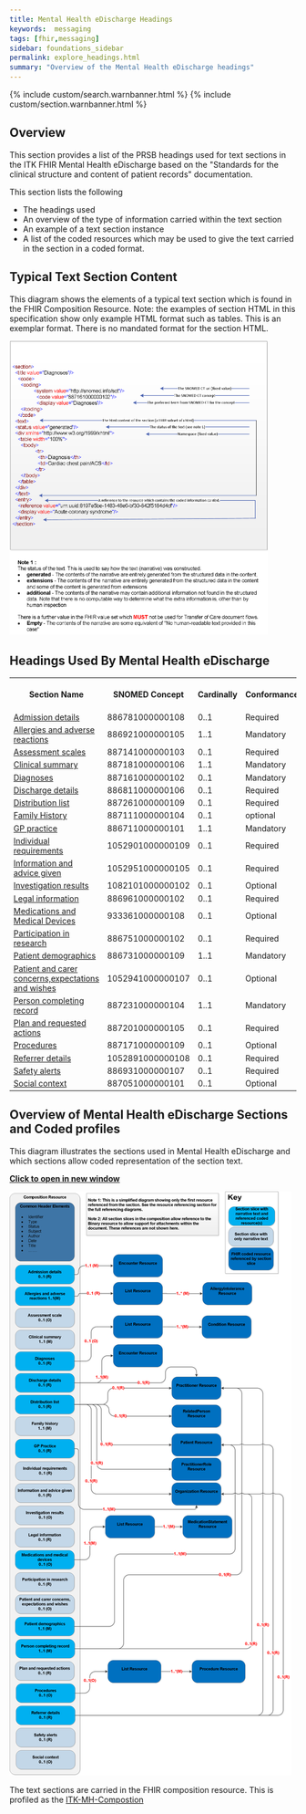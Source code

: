 ```yaml
---
title: Mental Health eDischarge Headings
keywords:  messaging
tags: [fhir,messaging]
sidebar: foundations_sidebar
permalink: explore_headings.html
summary: "Overview of the Mental Health eDischarge headings"
---
```


{% include custom/search.warnbanner.html %}
{% include custom/section.warnbanner.html %}


## Overview ##

This section provides a list of the PRSB headings used for text sections in the ITK FHIR Mental Health eDischarge based on the "Standards for the clinical structure and content of patient records" documentation. 

This section lists the following

- The headings used
- An overview of the type of information carried within the text section
- An example of a text section instance
- A list of the coded resources which may be used to give the text carried in the section in a coded format. 
 
## Typical Text Section Content ##
This diagram shows the elements of a typical text section which is found in the FHIR Composition Resource.
Note: the examples of section HTML in this specification show only example HTML format such as tables. This is an exemplar format. There is no mandated format for the section HTML. 


<img src="images/explore/section_description.png" style="width:90%;max-width: 90%;"/>
 
## Headings Used By Mental Health eDischarge ##

<table>
	<tr>
		<th width="40%">Section Name</th>
		<th width="20%">SNOMED Concept</th>
		<th width="13%">Cardinally</th>
		<th width="13%">Conformance</th>
		<th width="13%">Associated Coded Profiles</th>
	</tr>
	<tr>
		<td>
			<a href="explore_admission_details.html">Admission details</a>
		</td>
		<td>886781000000108</td>
	    <td>0..1</td>
		<td>Required</td>	
		<td>1</td>
	</tr>
	<tr>
		<td>
			<a href="explore_allergies_and_adverse_reactions.html">Allergies and adverse reactions</a>
		</td>
		<td>886921000000105</td>
		<td>1..1</td>
		<td>Mandatory</td>
		<td>2</td>
	</tr>
	<tr>
		<td>
			<a href="explore_assessment_scales.html">Assessment scales</a>
		</td>
		<td>887141000000103</td>
    	<td>0..1</td>
		<td>Required</td>
		<td>0</td>
	</tr>
	<tr>
		<td>
			<a href="explore_clinical_summary.html">Clinical summary</a>
		</td>
		<td>887181000000106</td>
    	<td>1..1</td>
		<td>Mandatory</td>
		<td>0</td>
	</tr>
	<tr>
		<td>
			<a href="explore_diagnoses.html">Diagnoses</a>
		</td>
		<td>887161000000102</td>
    	<td>0..1</td>
		<td>Mandatory</td>
		<td>2</td>
	</tr>
	<tr>
		<td>
			<a href="explore_discharge_details.html">Discharge details</a>
		</td>
		<td>886811000000106</td>
    	<td>0..1</td>
		<td>Required</td>
		<td>1</td>
	</tr>
	<tr>
		<td>
			<a href="explore_distribution_list.html">Distribution list</a>
		</td>
		<td>887261000000109</td>
    	<td>0..1</td>
		<td>Required</td>
		<td>4</td>
	</tr>
	<tr>
		<td>
			<a href="explore_family_history.html">Family History</a>
		</td>
		<td>887111000000104</td>
    	<td>0..1</td>
		<td>optional</td>
		<td>1</td>
	</tr>
	<tr>
		<td>
			<a href="explore_gp_practice.html">GP practice</a>
		</td>
		<td>886711000000101</td>
    	<td>1..1</td>
		<td>Mandatory</td>
		<td>2</td>
	</tr>
	<tr>
		<td>
			<a href="explore_individual_reqs.html">Individual requirements</a>
		</td>
		<td>1052901000000109</td>
    	<td>0..1</td>
		<td>Required</td>
		<td>0</td>
	</tr>
	<tr>
		<td>
			<a href="explore_information_given.html">Information and advice given</a>
		</td>
		<td>1052951000000105</td>
    	<td>0..1</td>
		<td>Required</td>
		<td>0</td>
	</tr>
	<tr>
		<td>
			<a href="explore_invest_results.html">Investigation results</a>
		</td>
		<td>1082101000000102</td>
    	<td>0..1</td>
		<td>Optional</td>
		<td>0</td>
	</tr>
	<tr>
		<td>
			<a href="explore_legal_info.html">Legal information</a>
		</td>
		<td>886961000000102</td>
    	<td>0..1</td>
		<td>Required</td>
		<td>0</td>
	</tr>
	<tr>
		<td>
			<a href="explore_medication.html">Medications and Medical Devices</a>
		</td>
		<td>933361000000108</td>
    	<td>0..1</td>
		<td>Optional</td>
		<td>2</td>
	</tr>
	<tr>
		<td>
			<a href="explore_part_research.html">Participation in research</a>
		</td>
		<td>886751000000102</td>
    	<td>0..1</td>
		<td>Required</td>
		<td>0</td>
	</tr>
	<tr>
		<td>
			<a href="explore_patient_demographics.html">Patient demographics</a>
		</td>
		<td>886731000000109</td>
    	<td>1..1</td>
		<td>Mandatory</td>
		<td>1</td>
	</tr>
	<tr>
		<td>
			<a href="explore_pat_care_concerns.html">Patient and carer concerns,expectations and wishes</a>
		</td>
		<td>1052941000000107</td>
    	<td>0..1</td>
		<td>Optional</td>
		<td>0</td>
	</tr>
	<tr>
		<td>
			<a href="explore_per_com_record.html">Person completing record</a>
		</td>
		<td>887231000000104</td>
    	<td>1..1</td>
		<td>Mandatory</td>
		<td>0</td>
	</tr>
	<tr>
		<td>
			<a href="explore_plan_req_actions.html">Plan and requested actions</a>
		</td>
		<td>887201000000105</td>
    	<td>0..1</td>
		<td>Required</td>
		<td>0</td>
	</tr>
	<tr>
		<td>
			<a href="explore_procedures.html">Procedures</a>
		</td>
		<td>887171000000109</td>
    	<td>0..1</td>
		<td>Optional</td>
		<td>1</td>
	</tr>
	<tr>
		<td>
			<a href="explore_referrer.html">Referrer details</a>
		</td>
		<td>1052891000000108</td>
    	<td>0..1</td>
		<td>Required</td>
		<td>0</td>
	</tr>
	<tr>
		<td>
			<a href="explore_safety_alerts.html">Safety alerts</a>
		</td>
		<td>886931000000107</td>
    	<td>0..1</td>
		<td>Required</td>
		<td>0</td>
	</tr>
	<tr>
		<td>
			<a href="explore_social_context.html">Social context</a>
		</td>
		<td>887051000000101</td>
    	<td>0..1</td>
		<td>Optional</td>
		<td>0</td>
	</tr>
</table>

## Overview of Mental Health eDischarge Sections and Coded profiles ##
This diagram illustrates the sections used in Mental Health eDischarge and which sections allow coded representation of the section text. 

<a href="images/explore/MH_composition_overview.png" target="_blank" style="width: 100%;max-width: 100%;"><b>Click to open in new window</b></a>

<img src="images/explore/MH_composition_overview.png" style="width:auto;height: auto;"/>


The text sections are carried in the FHIR composition resource. 
This is profiled as the [ITK-MH-Compostion](https://fhir.nhs.uk/STU3/StructureDefinition/ITK-MH-Composition-1)





